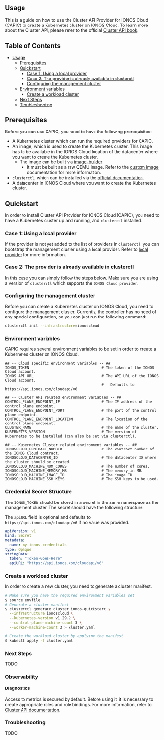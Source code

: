 ## Usage

This is a guide on how to use the Cluster API Provider for IONOS Cloud (CAPIC) to create a Kubernetes cluster 
on IONOS Cloud. To learn more about the Cluster API, please refer 
to the official [Cluster API book](https://cluster-api.sigs.k8s.io/).

## Table of Contents

* [Usage](#usage)
  * [Prerequisites](#prerequisites)
  * [Quickstart](#quickstart)
    * [Case 1: Using a local provider](#case-1-using-a-local-provider)
    * [Case 2: The provider is already available in clusterctl](#case-2-the-provider-is-already-available-in-clusterctl)
    * [Configuring the management cluster](#configuring-the-management-cluster)
  * [Environment variables](#environment-variables)
    * [Create a workload cluster](#create-a-workload-cluster)
  * [Next Steps](#next-steps)
  * [Troubleshooting](#troubleshooting)

## Prerequisites

Before you can use CAPIC, you need to have the following prerequisites:

* A Kubernetes cluster which can run the required providers for CAPIC.
* An image, which is used to create the Kubernetes cluster. This image has to be available in the IONOS Cloud location
  of the datacenter where you want to create the Kubernetes cluster.
  * The image can be built via [image-builder](https://github.com/kubernetes-sigs/image-builder)
    * It must be built as a raw QEMU image. Refer to the [custom image](./custom-image.md) documentation for more information. 
* `clusterctl`, which can be installed via the [official documentation](https://cluster-api.sigs.k8s.io/user/quick-start.html#install-clusterctl).
* A datacenter in IONOS Cloud where you want to create the Kubernetes cluster.

## Quickstart

In order to install Cluster API Provider for IONOS Cloud (CAPIC), you need to have a Kubernetes cluster up and running,
and `clusterctl` installed.

### Case 1: Using a local provider

If the provider is not yet added to the list of providers in `clusterctl`, you can bootstrap the management cluster
using a local provider. Refer to [local provider](./local-provider.md) for more information.

### Case 2: The provider is already available in clusterctl

In this case you can simply follow the steps below. Make sure you are using a version of `clusterctl` which
supports the `IONOS Cloud provider`.

### Configuring the management cluster

Before you can create a Kubernetes cluster on IONOS Cloud, you need to configure the management cluster.
Currently, the controller has no need of any special configuration, so you can just run the following command:

```sh
clusterctl init --infrastructure=ionoscloud
```


### Environment variables

CAPIC requires several environment variables to be set in order to create a Kubernetes cluster on IONOS Cloud.

```env
## -- Cloud specific environment variables -- ##
IONOS_TOKEN                                 # The token of the IONOS Cloud account.
IONOS_API_URL                               # The API URL of the IONOS Cloud account.
                                            #   Defaults to https://api.ionos.com/cloudapi/v6

## -- Cluster API related environment variables -- ##
CONTROL_PLANE_ENDPOINT_IP                   # The IP address of the control plane endpoint.        
CONTROL_PLANE_ENDPOINT_PORT                 # The port of the control plane endpoint.
CONTROL_PLANE_ENDPOINT_LOCATION             # The location of the control plane endpoint.
CLUSTER_NAME                                # The name of the cluster.
KUBERNETES_VERSION                          # The version of Kubernetes to be installed (can also be set via clusterctl).

## -- Kubernetes Cluster related environment variables -- ##
IONOSCLOUD_CONTRACT_NUMBER                  # The contract number of the IONOS Cloud contract.
IONOSCLOUD_DATACENTER_ID                    # The datacenter ID where the cluster should be created.
IONOSCLOUD_MACHINE_NUM_CORES                # The number of cores.
IONOSCLOUD_MACHINE_MEMORY_MB                # The memory in MB.
IONOSCLOUD_MACHINE_IMAGE_ID                 # The image ID.
IONOSCLOUD_MACHINE_SSH_KEYS                 # The SSH keys to be used.
```

### Credential Secret Structure

The `IONOS_TOKEN` should be stored in a secret in the same namespace as the management cluster. 
The secret should have the following structure:

The `apiURL` field is optional and defaults to `https://api.ionos.com/cloudapi/v6` if no value was provided.

```yaml
apiVersion: v1
kind: Secret
metadata:
  name: my-ionos-credentials
type: Opaque
stringData:
  token: "Token-Goes-Here"
  apiURL: "https://api.ionos.com/cloudapi/v6"
```

### Create a workload cluster

In order to create a new cluster, you need to generate a cluster manifest.

```sh
# Make sure you have the required environment variables set
$ source envfile
# Generate a cluster manifest
$ clusterctl generate cluster ionos-quickstart \
  --infrastructure ionoscloud \
  --kubernetes-version v1.29.2 \
  --control-plane-machine-count 3 \
  --worker-machine-count 3 > cluster.yaml

# Create the workload cluster by applying the manifest
$ kubectl apply -f cluster.yaml
```

### Next Steps

TODO

### Observability

#### Diagnostics

Access to metrics is secured by default. Before using it, it is necessary to create appropriate roles and role bindings.
For more information, refer to [Cluster API documentation](https://main.cluster-api.sigs.k8s.io/tasks/diagnostics).

### Troubleshooting


TODO

